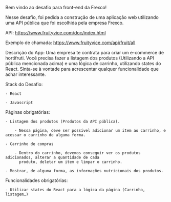 Bem vindo ao desafio para front-end da Frexco!  

Nesse desafio, foi pedida a construção de uma aplicação web utilizando uma API pública que foi escolhida pela empresa Frexco.

API: https://www.fruityvice.com/doc/index.html

Exemplo de chamada: https://www.fruityvice.com/api/fruit/all

Descrição do App: Uma empresa te contrata para criar um e-commerce de hortifruti. Você precisa fazer a listagem dos produtos 
(Utilizando a API pública mencionada acima) e uma lógica de carrinho, utilizando states do React. Sinta-se à vontade para acrescentar 
qualquer funcionalidade que achar interessante.

Stack do Desafio:

    - React

    - Javascript

Páginas obrigatórias:

    - Listagem dos produtos (Produtos da API pública).

        - Nessa página, deve ser possível adicionar um item ao carrinho, e acessar o carrinho de alguma forma.

    - Carrinho de compras

        - Dentro do carrinho, devemos conseguir ver os produtos adicionados, alterar a quantidade de cada 
          produto, deletar um item e limpar o carrinho.

    - Mostrar, de alguma forma, as informações nutricionais dos produtos.

Funcionalidades obrigatórias:

    - Utilizar states do React para a lógica da página (Carrinho, listagem…)

